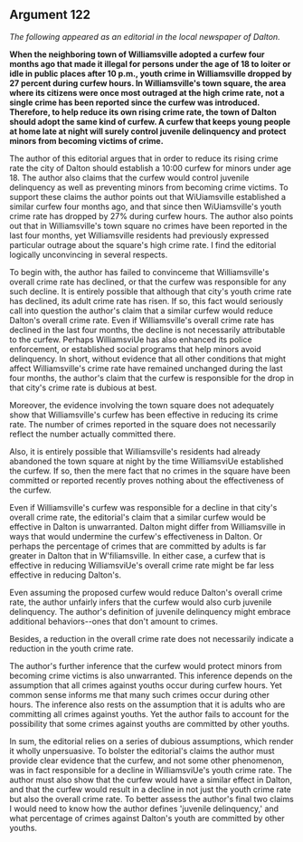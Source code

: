 
Argument 122
---------------------------

*The following appeared as an editorial in the local newspaper of Dalton.*

**When the neighboring town of Williamsville adopted a curfew four months ago that made it
illegal for persons under the age of 18 to loiter or idle in public places after 10 p.m., youth crime
in Williamsville dropped by 27 percent during curfew hours. In Williamsville's town square, the
area where its citizens were once most outraged at the high crime rate, not a single crime has
been reported since the curfew was introduced. Therefore, to help reduce its own rising crime
rate, the town of Dalton should adopt the same kind of curfew. A curfew that keeps young
people at home late at night will surely control juvenile delinquency and protect minors from
becoming victims of crime.**


The author of this editorial argues that in order to reduce its rising crime rate the city of
Dalton should establish a 10:00 curfew for minors under age 18. The author also claims that
the curfew would control juvenile delinquency as well as preventing minors from becoming
crime victims. To support these claims the author points out that WiUiamsville established a
similar curfew four months ago, and that since then WiUiamsville's youth crime rate has
dropped by 27% during curfew hours. The author also points out that in Williamsville's town
square no crimes have been reported in the last four months, yet Williamsville residents had
previously expressed particular outrage about the square's high crime rate. I find the editorial
logically unconvincing in several respects.

To begin with, the author has failed to convinceme that Williamsville's overall crime rate has
declined, or that the curfew was responsible for any such decline. It is entirely possible that
although that city's youth crime rate has declined, its adult crime rate has risen. If so, this fact
would seriously call into question the author's claim that a similar curfew would reduce Dalton's
overall crime rate. Even if Williamsville's overall crime rate has declined in the last four months,
the decline is not necessarily attributable to the curfew. Perhaps WilliamsviUe has also
enhanced its police enforcement, or established social programs that help minors avoid
delinquency. In short, without evidence that all other conditions that might affect Williamsville's
crime rate have remained unchanged during the last four months, the author's claim that the
curfew is responsible for the drop in that city's crime rate is dubious at best.

Moreover, the evidence involving the town square does not adequately show that
Williamsville's curfew has been effective in reducing its crime rate. The number of crimes
reported in the square does not necessarily reflect the number actually committed there.

Also, it is entirely possible that Williamsville's residents had already abandoned the town
square at night by the time WilliamsviUe established the curfew. If so, then the mere fact that
no crimes in the square have been committed or reported recently proves nothing about the
effectiveness of the curfew.

Even if Williamsville's curfew was responsible for a decline in that city's overall crime rate,
the editorial's claim that a similar curfew would be effective in Dalton is unwarranted. Dalton
might differ from Williamsville in ways that would undermine the curfew's effectiveness in
Dalton. Or perhaps the percentage of crimes that are committed by adults is far greater in
Dalton that in W'filiamsville. In either case, a curfew that is effective in reducing WilliamsviUe's
overall crime rate might be far less effective in reducing Dalton's.

Even assuming the proposed curfew would reduce Dalton's overall crime rate, the author
unfairly infers that the curfew would also curb juvenile delinquency. The author's definition of
juvenile delinquency might embrace additional behaviors--ones that don't amount to crimes.

Besides, a reduction in the overall crime rate does not necessarily indicate a reduction in the
youth crime rate.

The author's further inference that the curfew would protect minors from becoming crime
victims is also unwarranted. This inference depends on the assumption that all crimes against
youths occur during curfew hours. Yet common sense informs me that many such crimes
occur during other hours. The inference also rests on the assumption that it is adults who are
committing all crimes against youths. Yet the author fails to account for the possibility that
some crimes against youths are committed by other youths.

In sum, the editorial relies on a series of dubious assumptions, which render it wholly
unpersuasive. To bolster the editorial's claims the author must provide clear evidence that the
curfew, and not some other phenomenon, was in fact responsible for a decline in
WilliamsviUe's youth crime rate. The author must also show that the curfew would have a
similar effect in Dalton, and that the curfew would result in a decline in not just the youth crime
rate but also the overall crime rate. To better assess the author's final two claims I would need
to know how the author defines 'juvenile delinquency,' and what percentage of crimes against
Dalton's youth are committed by other youths.


